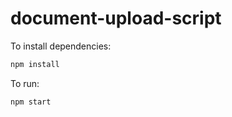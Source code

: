 # document-upload-script

To install dependencies:

```bash
npm install
```

To run:

```bash
npm start
```
